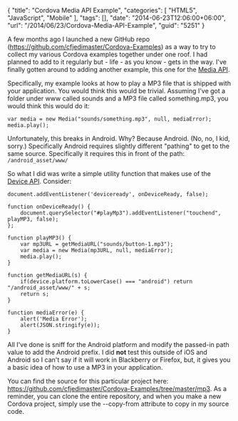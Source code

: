 {
	"title": "Cordova Media API Example",
	"categories": [
		"HTML5",
		"JavaScript",
		"Mobile"
	],
	"tags": [],
	"date": "2014-06-23T12:06:00+06:00",
	"url": "/2014/06/23/Cordova-Media-API-Example",
	"guid": "5251"
}

<p>
A few months ago I launched a new GitHub repo (<a href="https://github.com/cfjedimaster/Cordova-Examples">https://github.com/cfjedimaster/Cordova-Examples</a>) as a way to try to collect my various Cordova examples together under one roof. I had planned to add to it regularly but - life - as you know - gets in the way. I've finally gotten around to adding another example, this one for the <a href="https://github.com/apache/cordova-plugin-media/blob/master/doc/index.md">Media API</a>.
</p>
<!--more-->
<p>
Specifically, my example looks at how to play a MP3 file that is shipped with your application. You would think this would be trivial. Assuming I've got a folder under www called sounds and a MP3 file called something.mp3, you would think this would do it:
</p>

<pre><code class="language-javascript">var media = new Media("sounds/something.mp3", null, mediaError);
media.play();</code></pre>

<p>
Unfortunately, this breaks in Android. Why? Because Android. (No, no, I kid, sorry.) Specifically Android requires slightly different "pathing" to get to the same source. Specifically it requires this in front of the path: <code>/android_asset/www/</code>
</p>

<p>
So what I did was write a simple utility function that makes use of the <a href="https://github.com/apache/cordova-plugin-device/blob/master/doc/index.md">Device API</a>. Consider:
</p>

<pre><code class="language-javascript">document.addEventListener('deviceready', onDeviceReady, false);

function onDeviceReady() {
	document.querySelector("#playMp3").addEventListener("touchend", playMP3, false);
};

function playMP3() {
    var mp3URL = getMediaURL("sounds/button-1.mp3");
    var media = new Media(mp3URL, null, mediaError);
    media.play();
}

function getMediaURL(s) {
    if(device.platform.toLowerCase() === "android") return "/android_asset/www/" + s;
    return s;
}

function mediaError(e) {
    alert('Media Error');
    alert(JSON.stringify(e));
}
</code></pre>

<p>
All I've done is sniff for the Android platform and modify the passed-in path value to add the Android prefix. I did <strong>not</strong> test this outside of iOS and Android so I can't say if it will work in Blackberry or Firefox, but, it gives you a basic idea of how to use a MP3 in your application.
</p>

<p>
You can find the source for this particular project here: <a href="https://github.com/cfjedimaster/Cordova-Examples/tree/master/mp3">https://github.com/cfjedimaster/Cordova-Examples/tree/master/mp3</a>. As a reminder, you can clone the entire repository, and when you make a new Cordova project, simply use the --copy-from attribute to copy in my source code.
</p>